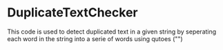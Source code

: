 ﻿# DuplicateTextChecker

This code is used to detect duplicated text in a given string by seperating each word in the string into a serie of words using qutoes ("")

